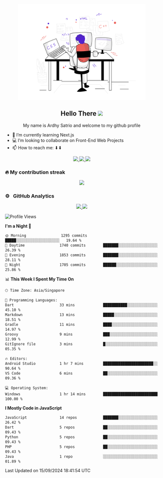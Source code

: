 <!--
this is a ✨ _special_ ✨ repository because its `README.md` (this file) appears on your GitHub profile.
Here are som ideas to get you started:
- 🔭 I’m currently working on ...
- 🌱 I’m currently learning Next.j
- 👯 I’m looking to collaborate on ...
- 🤔 I’m looking for help with ...
- 💬 Ask me about ...
- 📫 How to reach me: ..
-->
<p align="center">
    <img src="svg/bigPic.svg" width="420px"/>
</p>

<h2 align="center">Hello There <img src="https://media.giphy.com/media/hvRJCLFzcasrR4ia7z/giphy.gif" height="25px"></h2>
<p align="center">My name is Ardhy Satrio and welcome to my github profile</p>

<!-- - 🔭 I’m currently working on a ULM Faculty of Engineering's Accreditation Information System with Laravel -->
- 🌱 I’m currently learning Next.js
- 💻 I’m looking to collaborate on Front-End Web Projects
- 📫 How to reach me: ⬇⬇

<div align="center">
    
<a href="https://ardhysatrio.tech/" target="_blank">
<img src="https://img.shields.io/static/v1?label=ardhysatrio.tech&message=%20&color=#fff&logo=&style=flat-square&logoColor=white" />
</a>
<a href="https://www.linkedin.com/in/ardhysatrio/" target="_blank">
<img src="https://img.shields.io/static/v1?label=LinkedIn&message=%20&color=blue&logo=Linkedin&style=flat-square&logoColor=blue" />
</a>
<a href="mailto:hey@ardhysatrio.works?subject=Hi" target="_blank">
<img src="https://img.shields.io/badge/hey@ardhysatrio.works--pink.svg?logo=data%3Aimage%2Fpng%3Bbase64%2CiVBORw0KGgoAAAANSUhEUgAAAg0AAAFpCAMAAAAoS%2Bt3AAABFFBMVEUAAAAAAAAAAAAAABUADBcAEhoAESIADx8AHzkAHj0ALVoANGgAM2gATpoAV7IAYcMAZs0AZ88AbtwAb94Ab98Adu0AefIAe%2FUAffoAf%2F0Afv8Af%2F8AgP8CgP8DgP8Dgf8Ggv8Hg%2F8JhP8KhP8Lhf8Nhv8ajf8gj%2F8hkP8ikP8lkv8nk%2F8plP8slf8wl%2F8xmP8zmf87nf9Mpf9Opv9Pp%2F9SqP9Zq%2F9ZrP9brf9crf9drv9jsf9ksf9msv9ns%2F9os%2F9qtP93u%2F%2BBwP%2BQxv%2BQx%2F%2Bbzf%2Bdzv%2Bh0P%2Bj0f%2Bm0v%2Bn0%2F%2Bq1P%2By2P%2FO5v%2FT6f%2FW6v%2Fa7P%2Fe7v%2Fw9%2F%2Fx%2BP%2Fy%2BP%2Fz%2Bf%2F0%2Bf%2F1%2Bv%2F2%2Bv%2F5%2FP%2F8%2Ff%2F%2F%2F%2F%2BAs0MeAAAAGnRSTlMAAQgMFh0eITo7W2dpmrLCzc%2Fc3d%2Ft8vX6%2FRilpEkAAAh5SURBVHja7NJFAUMxFADBlzIz17%2FOMn4ykNnTCpioTeptD9mkWYqmuptzRmmamjCszsIBBhxgqAkHGHCAQdMEQ304wIBDGYNwgAGHMgbh8MEgHD4YhMMXg3CYP1caRSyfJ01oEA2iQTSIBtEgGkSDaBANokE0iAZd2bcLI8fBIArCgRwzMzMz48LkH8eBMthnjbZ%2FVb8U3FWfbWmGr%2BHWM9Tcuf2s4dS7cpz9urvPUtzfKgfZl0vzShHsytdCzL05cWD5GtQCqwSgBrWAKAGpQS0ISlBqUAuAEpAa1AKgBKUGtQAoQalBLQBKQGpQC4ASlBrUAqAEpQa1ACgBrEEtAEr013B%2BRVqoxPFDm9Xw9M2JtWihEhc%2FH9mwhvp0nqmFSgQfy8Y11M87arEGJV5VzVBDlVqsQYmaqQa1WIMSs9WgFuMrMWMNajG%2BEnPWoBajKzFrDWoxrhINNajFoEo01aAWIyrRVoNajKdEYw1qMZgSzTWoxUhKtNegFgMp0V%2BDWoykRH8NajGQEv018LVQif4a1GIwJfpr4GuhEovXoBZ8JfprUAu6Et01jK%2BFSvTXoBZ8JfprUAu%2BEv01qAVaid%2B1fA1qgVUCUINagJQA1KAWHCUANagFRwlADWoBUgJQg1pwlADUoBYcJQA1qAVICUANasFRAlCDWmCUANSQa%2BG2H%2BZKYGtQC44SgBrUgqMEoAa1ACkBqEEtOEoAalALjhKAGtQCpASgBrXgKAGoQS04SgBqUAuQEoAa1IKjBKAGteAoAahBLThKEGpQC4oSiBrUAqIEowa1YChBqUEtCEpgalALgBKYGtQCoASmBrUAKIGqIddCJfg1qAVfCXQNuRYqwa9BLfhKkGvItVAJfg1qwVcCXUOuhUrwa1ALtBL8GnItVIJfg1qQleDXkGuhEvwa1AKtBL%2BGXAuV4NegFmgl%2BDXkWqgEvwa1ICvBryHTQiWINagFQAl%2BDWoRKmENuRYqwa9BLXIlrCHWQiXoNahFroQ1ALUAKGENmRYqQatBLRqUsIZMC5UA1qAWb04mSlhDgxYqwalBLVqUsIZMC5Wg1KAWjUpYQ6aFSgBqUItcCWvo10Il%2BmtQi34lrIGvBUAJa8i0UInuGtQCoIQ1ZFqoRHcNagFQwhoyLVSiuQa1AChhDZkWKtFdg1oAlLCGTAuV6K5BLQBKWEOmhUo01qAWECWsIdNCJXpqUAuUEtaQaaESc9egFkAlrCHTQiVmrEEtoEpYQ9XrIwtrEShxehklrGHnxoEDi2oRKHHg8FtrwMaQazEpEezIW2sAxBBoESgR5GANnBhCLRIl8hysIY8h0iJQIs%2FBGpgxBFoESuQ5WEMeQ76bj%2FawCwcOMHOwhikGwKIcrMEYphyswRiCHKwhiMEcrGGKwRysIYjBHAA1GEOQgzWEMZiDNUwxmIM1BDGgc7AGY8hzsIY8hqMvzh9YePduRzlYQ38MH4M3aDfa8Ve1ez%2FJwRr6Y4juLfJN9xJRDtbQH0N2b5HvwXZVkIM1LBdDpVqk9xJ5DtbQH0OqRaBElIM1LBtDqEV%2BVZfnYA39MaRaBErkOVhDfwy5FqESeQ7W0B9DrkWiRJ6DNfTHkGuRK9GdgzXEMeRa5ErkOVhDcwy5FrkSeQ7W0BxDrkWuRJ6DNTTHkGuRK5HnYA2LxTBpcXmmFo493q7qz8Ea2mKY9u3ltc1TuP7me03rz8Ea8hjyIPIU%2BnOwhrYYpn15fu1qtJtvf9Qe9pddOiABAICBINS%2F9VIMfDgzCHQANgAZAEAHYEMZgA7ABiBDHYANQIY6ABvKAHQANpQB6ABsKAPQAdhQBqCDsaEMQAdmQxmADsyGMgAdmA1lADpIG%2FwMdfA3lMHpAGwog9MB2FAGpQOwoQxAB2BDGYAOwIYyAB2ADWUAOgAbygB0ADaUAegAbCgD0AHYUAagA7ChDEAHYEMZgA7ABiBDHZgNQIY6MBuADHVgNgAZ6sBsADLUgdkAZKgDswHIUAdmA5ChDswGIEMdmA1AhjowG4AMdWA2ABnqwGwAMtSB2SBkqIOygchQB2SDkaEOxgYkQx2IDUqGOggbmAx1ADY4GeoAbHAy1AHY4GSoA7DByVAHYIOToQ7ABidDHYANToY6ABucDHUANjgZ6qBu8DPUAdhQBqUDsKEMSgdgQxmUDsCGMigdgA1lUDoAG8qgdAA2lEHpAGwog9IB2FAGpQOwoQxKB2BDGZQOwIYyKB2ADWVQOgAbyuB3%2BN5QhoEODxv2M9Thf0MZdjr8byjDTof%2FDWXY6fC%2FoQw7Hf43lGGnw%2F%2BGMux0eN9QhqEO3xvKsNTheUMZpjr8bijDVofXDWWY6fC%2FoQxrHR43lGGuw9%2BGMux1eNtQhsEOXxvKsNjhaUMZJjv8bCjDZoeXDWUY7fCxoQyrHR42lGG1w8OGMqx2eNhQhtUODxvKMNThYcNuhjo8bNjNUIeHDbsZ6vCwYTdDHR427Gaow8%2BG%2FQzXjl0cRBjEABgd3N3tDDWgd%2Bi%2FHlyCS4Ddzf%2B%2BUwp4ozjkNcBQh0NeAwx1OOQ1wFCHQ14DDHU45DXAUIdDXgMMdTjkNcBQh0NeAwx1OKQ1wFCIQ1YDDJU4JDWcwVCJQ1LDPgyVOOzlNJTCgMNuQkM5DDh8qgEGHIIGGHAIGmDAIWiAAYegAQYcggYYcAgaYMDhRgMMOAQNMOAQNMCAQ9AAAw5BAww4BA0w4BA0wIDDjQYYcHjSAAMOQQMMOAQNMOCQ0HB00d%2Fp%2FCChQaJBNIgG0SAaRINoEA2%2FmLZpkL1BNIgG0aCEhsW7SZppbXL9ZpAWRhoOfhsCBhz0gAEHBQw4KGDAQQFD4LC9IxjsDjC85iAYcIDhfQ6CAQcYcIDhfQ4bO4LhoamtHXWmlZH2caMT6kzD7XlXHmT0T4DEwpkAAAAASUVORK5CYII%3D" />
</a>
    
</div>

### 🔥 My contribution streak

<p align="center">
  <a href="https://github.com/kadabengarann">
    <img src="http://github-readme-streak-stats.herokuapp.com?user=kadabengarann&theme=dracula&hide_border=true&date_format=M%20j%5B%2C%20Y%5D"/>
  </a>
</p>

### ⚙️ &nbsp; GitHub Analytics

<p align="center"  width="100vw">
<a href="https://github.com/kadabengarann" width="100vw">
  <img height="180em" src="https://github-readme-stats-eight-theta.vercel.app/api?username=kadabengarann&show_icons=true&hide_border=true&theme=dracula&include_all_commits=true&count_private=true"/>
  <img height="180em" src="https://github-readme-stats-eight-theta.vercel.app/api/top-langs/?username=kadabengarann&layout=compact&hide_border=true&langs_count=8&theme=dracula"/>
</a>
</p>

<!--START_SECTION:waka-->
![Profile Views](http://img.shields.io/badge/Profile%20Views-0-blue)

**I'm a Night 🦉** 

```text
🌞 Morning                1295 commits        █████░░░░░░░░░░░░░░░░░░░░   19.64 % 
🌆 Daytime                1740 commits        ███████░░░░░░░░░░░░░░░░░░   26.39 % 
🌃 Evening                1853 commits        ███████░░░░░░░░░░░░░░░░░░   28.11 % 
🌙 Night                  1705 commits        ██████░░░░░░░░░░░░░░░░░░░   25.86 % 
```


📊 **This Week I Spent My Time On** 

```text
🕑︎ Time Zone: Asia/Singapore

💬 Programming Languages: 
Dart                     33 mins             ███████████░░░░░░░░░░░░░░   45.10 % 
Markdown                 13 mins             █████░░░░░░░░░░░░░░░░░░░░   18.51 % 
Gradle                   11 mins             ████░░░░░░░░░░░░░░░░░░░░░   14.97 % 
Groovy                   9 mins              ███░░░░░░░░░░░░░░░░░░░░░░   12.99 % 
GitIgnore file           3 mins              █░░░░░░░░░░░░░░░░░░░░░░░░   05.35 % 

🔥 Editors: 
Android Studio           1 hr 7 mins         ███████████████████████░░   90.64 % 
VS Code                  6 mins              ██░░░░░░░░░░░░░░░░░░░░░░░   09.36 % 

💻 Operating System: 
Windows                  1 hr 14 mins        █████████████████████████   100.00 % 
```

**I Mostly Code in JavaScript** 

```text
JavaScript               14 repos            ███████░░░░░░░░░░░░░░░░░░   26.42 % 
Dart                     5 repos             ██░░░░░░░░░░░░░░░░░░░░░░░   09.43 % 
Python                   5 repos             ██░░░░░░░░░░░░░░░░░░░░░░░   09.43 % 
PHP                      5 repos             ██░░░░░░░░░░░░░░░░░░░░░░░   09.43 % 
Java                     1 repo              ░░░░░░░░░░░░░░░░░░░░░░░░░   01.89 % 
```




 Last Updated on 15/09/2024 18:41:54 UTC
<!--END_SECTION:waka-->
